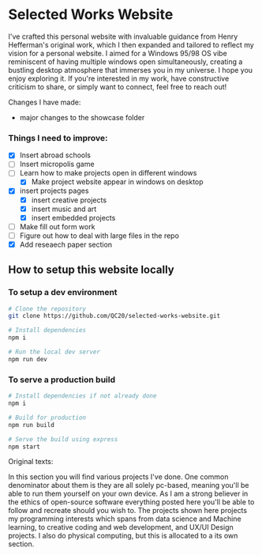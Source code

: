 # Selected Works Website
I've crafted this personal website with invaluable guidance from Henry Hefferman's original work, which I then expanded and tailored to reflect my vision for a personal website. I aimed for a Windows 95/98 OS vibe reminiscent of having multiple windows open simultaneously, creating a bustling desktop atmosphere that immerses you in my universe. I hope you enjoy exploring it. If you're interested in my work, have constructive criticism to share, or simply want to connect, feel free to reach out!

Changes I have made:
- major changes to the showcase folder

### Things I need to improve:
- [x] Insert abroad schools
- [ ] Insert micropolis game
- [ ] Learn how to make projects open in different windows
  - [x] Make project website appear in windows on desktop
- [x] insert projects pages
  - [x] insert creative projects
  - [x] insert music and art
  - [x] insert embedded projects 
- [ ] Make fill out form work
- [ ] Figure out how to deal with large files in the repo
- [x] Add reseaech paper section

## How to setup this website locally

### To setup a dev environment

```bash
# Clone the repository
git clone https://github.com/QC20/selected-works-website.git

# Install dependencies 
npm i

# Run the local dev server
npm run dev
```

### To serve a production build

```bash
# Install dependencies if not already done
npm i

# Build for production
npm run build

# Serve the build using express
npm start
```




Original texts:

In this section you will find various projects I've done. One common denominator about them is  they are all solely pc-based, meaning you'll be able to run them yourself on your own device. As I am a strong believer in the ethics of open-source software everything posted here you'll be able to follow and recreate should you wish to.  The projects shown here projects my programming interests which spans from data science and Machine learning, to creative coding and web development, and UX/UI Design projects. I also do physical computing, but this is allocated to a its own section.